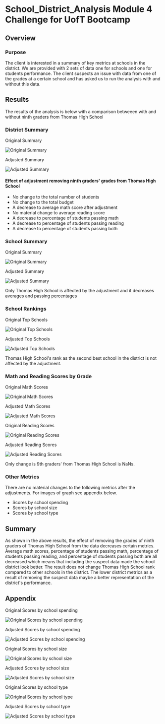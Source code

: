 # School_District_Analysis Module 4 Challenge for UofT Bootcamp

## Overview
### Purpose
The client is interested in a summary of key metrics at schools in the district. We are provided with 2 sets of data one for schools and one for students performance. The client suspects an issue with data from one of the grades at a certain school and has asked us to run the analysis with and without this data.

## Results
The results of the analysis is below with a comparison betweeen with and without ninth graders from Thomas High School

### District Summary

Original Summary

![Original Summary](Resources/district_summary.png)

Adjusted Summary

![Adjusted Summary](Resources/district_summary_adj.png)

#### Effect of adjustment removing ninth graders' grades from Thomas High School

- No change to the total number of students 
- No change to the total budget
- A decrease to average math score after adjustment
- No material change to average reading score
- A decrease to percentage of students passing math
- A decrease to percentage of students passing reading
- A decrease to percentage of students passing both

### School Summary

Original Summary

![Original Summary](Resources/school_summary.png)

Adjusted Summary

![Adjusted Summary](Resources/school_summary_adj.png)

Only Thomas High School is affected by the adjustment and it decreases averages and passing percentages

### School Rankings
Original Top Schools

![Original Top Schools](Resources/top_schools.png)

Adjusted Top Schools

![Adjusted Top Schools](Resources/top_schools_adj.png)

Thomas High School's rank as the second best school in the district is not affected by the adjustment.

### Math and Reading Scores by Grade

Original Math Scores

![Original Math Scores](Resources/math_scores.png)

Adjusted Math Scores

![Adjusted Math Scores](Resources/math_scores_adj.png)

Original Reading Scores

![Original Reading Scores](Resources/reading_scores.png)

Adjusted Reading Scores

![Adjusted Reading Scores](Resources/reading_scores_adj.png)

Only change is 9th graders' from Thomas High School is NaNs.

### Other Metrics

There are no material changes to the following metrics after the adjustments. For images of graph see appendix below.

- Scores by school spending
- Scores by school size
- Scores by school type


## Summary

As shown in the above results, the effect of removing the grades of ninth graders of Thomas High School from the data decreases certain metrics. Average math scores, percentage of students passing math, percentage of students passing reading, and percentage of students passing both are all decreased which means that including the suspect data made the school district look better. The result does not change Thomas High School rank compared to other schools in the district. The lower district metrics as a result of removing the suspect data maybe a better representation of the district's performance.

## Appendix

Original Scores by school spending

![Original Scores by school spending](Resources/spending_summary.png)

Adjusted Scores by school spending

![Adjusted Scores by school spending](Resources/spending_summary_adj.png)

Original Scores by school size

![Original Scores by school size](Resources/score_by_size.png)

Adjusted Scores by school size

![Adjusted Scores by school size](Resources/score_by_size_adj.png)

Original Scores by school type

![Original Scores by school type](Resources/type_summary.png)

Adjusted Scores by school type

![Adjusted Scores by school type](Resources/type_summary_adj.png)
